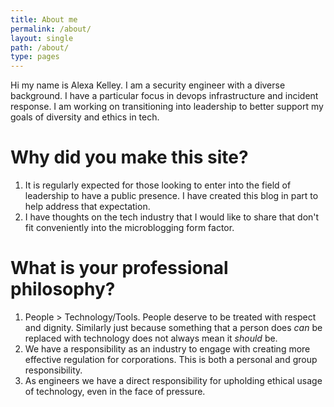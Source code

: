 ```yaml
---
title: About me
permalink: /about/
layout: single
path: /about/
type: pages
---
```

Hi my name is Alexa Kelley. I am a security engineer with a diverse background. I have a particular focus in devops infrastructure and incident response. I am working on transitioning into leadership to better support my goals of diversity and ethics in tech. 

# Why did you make this site?
1. It is regularly expected for those looking to enter into the field of leadership to have a public presence. I have created this blog in part to help address that expectation.
2. I have thoughts on the tech industry that I would like to share that don't fit conveniently into the microblogging form factor.

# What is your professional philosophy? 
1. People > Technology/Tools. People deserve to be treated with respect and dignity.  Similarly just because something that a person does _can_ be replaced with technology does not always mean it _should_ be. 
2. We have a responsibility as an industry to engage with creating more effective regulation for corporations. This is both a personal and group responsibility. 
3. As engineers we have a direct responsibility for upholding ethical usage of technology, even in the face of pressure.